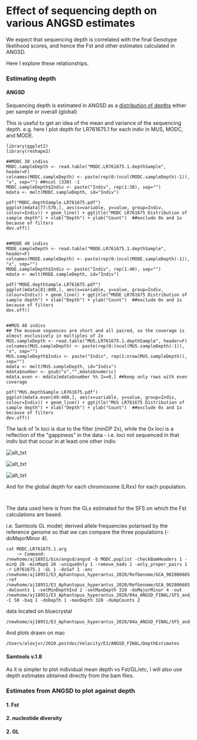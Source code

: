 # Effect of sequencing depth on various ANGSD estimates

We expect that sequencing depth is correlated with the final Genotype likelihood scores, and hence the Fst and other estimates calculated in ANGSD. 

Here I explore these relationships. 

### Estimating depth 

#### ANGSD

Sequencing depth is estimated in ANGSD as a [distribution of depths](http://www.popgen.dk/angsd/index.php/Depth) either per sample or overall (global)

This is useful to get an idea of the mean and variance of the sequencing depth. e.g. here I plot depth for LR761675.1 for each indiv in MUS, MODC, and MODE. 
```
library(ggplot2)
library(reshape2)

##MODC 38 indivs
MODC.sampleDepth <- read.table("MODC.LR761675.1.depthSample", header=F)
colnames(MODC.sampleDepth) <- paste(rep(0:(ncol(MODC.sampleDepth)-1)), "x", sep="") ##ncol (330) -1
MODC.sampleDepth$Indiv <- paste("Indiv", rep(1:38), sep="")
mdata <- melt(MODC.sampleDepth, id="Indiv")

pdf("MODC.depthSample.LR761675.pdf")
ggplot(mdata[77:570,], aes(x=variable, y=value, group=Indiv, colour=Indiv)) + geom_line() + ggtitle("MODC LR761675 Distribution of sample depth") + xlab("Depth") + ylab("Count")  ##exclude 0x and 1x because of filters
dev.off()


##MODE 40 indivs
MODE.sampleDepth <- read.table("MODE.LR761675.1.depthSample", header=F)
colnames(MODE.sampleDepth) <- paste(rep(0:(ncol(MODE.sampleDepth)-1)), "x", sep="")
MODE.sampleDepth$Indiv <- paste("Indiv", rep(1:40), sep="")
mdata <- melt(MODE.sampleDepth, id="Indiv")

pdf("MODE.depthSample.LR761675.pdf")
ggplot(mdata[81:800,], aes(x=variable, y=value, group=Indiv, colour=Indiv)) + geom_line() + ggtitle("MODE LR761675 Distribution of sample depth") + xlab("Depth") + ylab("Count")  ##exclude 0x and 1x because of filters
dev.off()


##MUS 48 indivs
## The museum sequences are short and all paired, so the coverage is almost exclusively in multiples of 2x
MUS.sampleDepth <- read.table("MUS.LR761675.1.depthSample", header=F)
colnames(MUS.sampleDepth) <- paste(rep(0:(ncol(MUS.sampleDepth)-1)), "x", sep="")
MUS.sampleDepth$Indiv <- paste("Indiv", rep(1:nrow(MUS.sampleDepth)), sep="")
mdata <- melt(MUS.sampleDepth, id="Indiv")
mdata$number <- gsub("x","",mdata$numeric)
mdata.even <- mdata[mdata$number %% 2==0,] ##keep only rows with even coverage

pdf("MUS.depthSample.LR761675.pdf")
ggplot(mdata.even[49:480,], aes(x=variable, y=value, group=Indiv, colour=Indiv)) + geom_line() + ggtitle("MUS LR761675 Distribution of sample depth") + xlab("Depth") + ylab("Count")  ##exclude 0x and 1x because of filters
dev.off()
```
The lack of 1x loci is due to the filter (minDP 2x), while the 0x loci is a reflection of the "gappiness" in the data - i.e. loci not sequenced in that indiv but that occur in at least one other indiv. 


![alt_txt][MODC.depth]

[MODC.depth]:https://user-images.githubusercontent.com/12142475/91590047-9be09c00-e952-11ea-9624-56776c72b231.png

![alt_txt][MODE.depth]

[MODE.depth]:https://user-images.githubusercontent.com/12142475/91590147-cc283a80-e952-11ea-815b-f13491446f17.png


![alt_txt][MUS.depth]

[MUS.depth]:https://user-images.githubusercontent.com/12142475/92608341-214a4180-f2ad-11ea-8470-3522dfea6b99.png



And for the global depth for each chromosome (LRxx) for each population. 

```


```

The data used here is from the GLs estimated for the SFS on which the Fst calculations are based. 

i.e. Samtools GL model; derived allele frequencies polarised by the reference genome so that we can compare the three populations (-doMajorMinor 4). 
```
cat MODC.LR761675.1.arg
	-> Command: 
/newhome/aj18951/bin/angsd/angsd -b MODC.poplist -checkBamHeaders 1 -minQ 20 -minMapQ 20 -uniqueOnly 1 -remove_bads 1 -only_proper_pairs 1 -r LR761675.1 -GL 1 -doSaf 1 -anc /newhome/aj18951/E3_Aphantopus_hyperantus_2020/RefGenome/GCA_902806685.1_iAphHyp1.1_genomic.fna -ref /newhome/aj18951/E3_Aphantopus_hyperantus_2020/RefGenome/GCA_902806685.1_iAphHyp1.1_genomic.fna -doCounts 1 -setMinDepthInd 2 -setMaxDepth 328 -doMajorMinor 4 -out /newhome/aj18951/E3_Aphantopus_hyperantus_2020/04a_ANGSD_FINAL/SFS_and_Fst/MODC/MODC.LR761675.1 -C 50 -baq 1 -doDepth 1 -maxDepth 328 -dumpCounts 2 
```

data located on bluecrystal 
```
/newhome/aj18951/E3_Aphantopus_hyperantus_2020/04a_ANGSD_FINAL/SFS_and_Fst
```

And plots drawn on mac
```
/Users/alexjvr/2020.postdoc/Velocity/E3/ANGSD_FINAL/DepthEstimates
```


#### Samtools v.1.8

As it is simpler to plot individual mean depth vs Fst/GL/etc, I will also use depth estimates obtained directly from the bam files. 







### Estimates from ANGSD to plot against depth

#### 1. Fst




#### 2. nucleotide diversity




#### 2. GL



